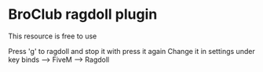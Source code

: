 # BroClub ragdoll plugin 
This resource is free to use 

Press 'g' to ragdoll and stop it with press it again
Change it in settings under key binds --> FiveM --> Ragdoll

